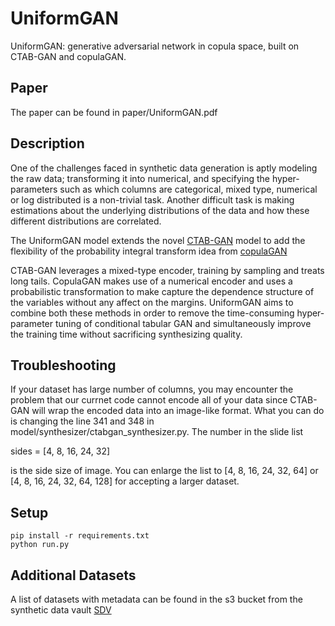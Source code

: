# UniformGAN
UniformGAN: generative adversarial network in copula space, built on CTAB-GAN and copulaGAN.

## Paper

The paper can be found in paper/UniformGAN.pdf

## Description

One of the challenges faced in synthetic data generation is aptly modeling the raw data; transforming it into numerical, and specifying the hyper-parameters such as which columns are categorical, mixed type, numerical or log distributed is a non-trivial task. Another difficult task is making estimations about the underlying distributions of the data and how these different distributions are correlated.

The UniformGAN model extends the novel [CTAB-GAN](https://github.com/Team-TUD/CTAB-GAN) model to add the flexibility of the probability integral transform idea from [copulaGAN ](https://github.com/sdv-dev/SDV/blob/master/sdv/tabular/copulagan.py)

CTAB-GAN leverages a mixed-type encoder, training by sampling and treats long tails. CopulaGAN makes use of a numerical encoder and uses a probabilistic transformation to make capture the dependence structure of the variables without any affect on the margins. UniformGAN aims to combine both these methods in order to remove the time-consuming hyper-parameter tuning of conditional tabular GAN and simultaneously improve the training time without sacrificing synthesizing quality.


## Troubleshooting

If your dataset has large number of columns, you may encounter the problem that our currnet code cannot encode all of your data since CTAB-GAN will wrap the encoded data into an image-like format. What you can do is changing the line 341 and 348 in model/synthesizer/ctabgan_synthesizer.py. The number in the slide list

sides = [4, 8, 16, 24, 32]

is the side size of image. You can enlarge the list to [4, 8, 16, 24, 32, 64] or [4, 8, 16, 24, 32, 64, 128] for accepting a larger dataset.

## Setup

```
pip install -r requirements.txt
python run.py
```

## Additional Datasets

A list of datasets with metadata can be found in the s3 bucket from the synthetic data vault [SDV](https://sdv-datasets.s3.amazonaws.com/index.html)
